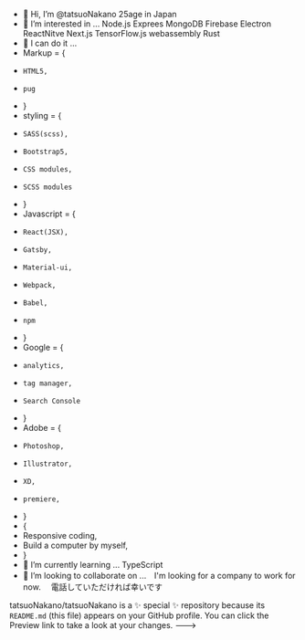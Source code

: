 - 👋 Hi, I’m @tatsuoNakano 25age in Japan
- 👀 I’m interested in ... Node.js Exprees MongoDB Firebase Electron ReactNitve Next.js TensorFlow.js webassembly Rust
- 👋 I can do it ... 
-   Markup = {
-     HTML5,
-     pug
-   }
-   styling = {
-     SASS(scss),
-     Bootstrap5,
-     CSS modules,
-     SCSS modules
-   } 
-   Javascript = {
-     React(JSX),
-     Gatsby,
-     Material-ui,
-     Webpack,
-     Babel,
-     npm
-   }
-   Google = {
-     analytics,
-     tag manager,
-     Search Console   
-   }
-   Adobe = {
-     Photoshop,
-     Illustrator,
-     XD,
-     premiere,
- }
- {
-   Responsive coding,
-   Build a computer by myself,
-  }
- 🌱 I’m currently learning ...  TypeScript
- 💞️ I’m looking to collaborate on ...　I'm looking for a company to work for now.　
電話していただければ幸いです

tatsuoNakano/tatsuoNakano is a ✨ special ✨ repository because its `README.md` (this file) appears on your GitHub profile.
You can click the Preview link to take a look at your changes.
--->
